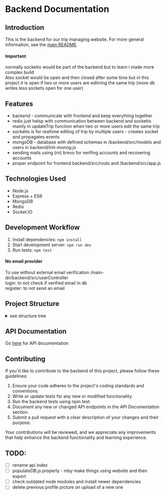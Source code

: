 # Backend Documentation

## Introduction

This is the backend for our trip managing website. For more general information, see the [main README](../README.md).

#### Important
normally socketio would be part of the backend but to learn i made more complex build  
Also socket would be open and then closed after some time but in this project it is open if two or more users are editning the same trip (more db writes less sockets open for one user)

## Features
 - backend - communicate with frontend and keep everything together
 - redis just helsp with communication between backend and socketio mainly in updateTrip function when two or more users edit the same trip
 - socketio is for realtime editing of trip by multiple users - creates socket and propagates events
 - mongoDB - database with defined schemas in /backend/src/models and users in backend/init-monog.js
 - sending mails using (rn) brevo for verifing accounts and recovering accounts
 - proper endpoint for frontend backend/src/routs and /backend/src/app.js


## Technologies Used

- Node.js
- Express + ES6
- MongoDB
- Redis
- Socket.IO

## Development Workflow

1. Install dependencies: `npm install`
2. Start development server: `npm run dev`
3. Run tests: `npm test`

#### No email provider
To use without external email verification
/main-dir/backend/src/userController  
login: to not check if verified email in db  
register: to not send an email  

## Project Structure

<details>
<summary>see structure tree</summary>

``` bash
my-fullstack-app/
├── backend/
│   ├── .env.development
│   ├── .env.production
│   ├── Dockerfile
│   ├── Dockerfile.socketio
│   ├── init-mongo.js
│   ├── nodemon.json
│   ├── package-lock.json
│   ├── package.json
│   ├── populateDB.js
│   ├── node_modules/
│   │   ├── ...
│   │   └── ...
│   ├── src/
│   │   ├── app.js
│   │   ├── server.js
│   │   ├── bin/
│   │   │   └── www.js.reference
│   │   ├── config/
│   │   │   ├── enviorement.js
│   │   │   └── databse.js
│   │   ├── controllers/
│   │   │   ├── tripController.js
│   │   │   └── userController.js
│   │   ├── middleware
│   │   │   ├── auth.js
│   │   │   └── upload.js
│   │   ├── models/
│   │   │   ├── RevokedToken.js
│   │   │   ├── Trip.js
│   │   │   └── User.js
│   │   ├── public/
│   │   │   ├── images/
│   │   │   ├── javascripts/
│   │   │   └── stylesheets/
│   │   │       └── style.css
│   │   ├── routes/
│   │   │   ├── api/
│   │   │   │   └── index.js.reference
│   │   │   ├── tripRouts.js
│   │   │   └── userRouts.js
│   │   ├── socketio/
│   │   │   └── socketServer.js
│   │   ├── utils/
│   │   │   ├── cleanupRevokedTokens.js
│   │   │   ├── generateInvitationCode.js
│   │   │   ├── sendEmail.js
│   │   │   └── tokenExtractor.js
│   │   └── views/ # discarded - to remove
│   │       ├── error.pug
│   │       ├── index.pug
│   │       └── layout.pug
│   └── uploads/
│       ├── ...
│       └── ...
├── frontend/
│   ├── Dockerfile
│   └── ...
├── docker-compose.yml
└── ...
```

### Key takes:
  - the main file is src/server.js as the main function of backend
  - all of the routes and settings are in app.js
  - init-mongodb creates users for database
  - Dockerfile.socketio and socketio/socketServer.js are all files needed for socket 
  - the main models: RevokedToken, User and Trip
  - uploads has profile pictures of users
  - databse.js has all logic to connect to the database
  - Dockerfile has thre stages - main stage, development stage, production stage the secend and third are just coping from main builder stage
  - middleware/auth for all things that user needs to be authenticate before
  - controllers are the important functions that do all of the logic behind the api calls from frontend
  - nodemon.json just to track changes during development
  - volume for mongodb data and uploads (not deleted when deleting containers but mounted directly from project tree)
</details>

## API Documentation

Go [here](API_documentation.md) for API documentation

## Contributing

If you'd like to contribute to the backend of this project, please follow these guidelines:

1. Ensure your code adheres to the project's coding standards and conventions.
2. Write or update tests for any new or modified functionality.
3. Run the backend tests using npm test.
4. Document any new or changed API endpoints in the API Documentation section.
5. Submit a pull request with a clear description of your changes and their purpose.

Your contributions will be reviewed, and we appreciate any improvements that help enhance the backend functionality and learning experience.

## TODO:
- [ ] rename api index
- [ ] populateDB.js properly - mby make things using website and then export
- [ ] check outdated node modules and install newer dependencies
- [ ] delete previous profile picture on upload of a new one